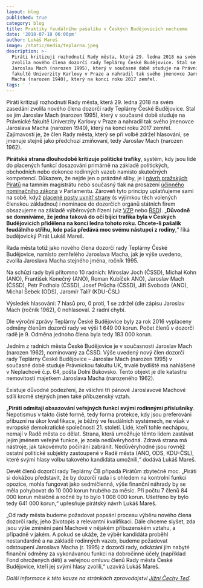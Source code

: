 ```yaml
---
layout: blog
published: true
category: blog
title: Praktiky feudálního pašalíku v Českých Budějovicích nechceme
date: '2018-07-18 06:06pm'
author: Lukáš Mareš
image: /static/media/teplarna.jpeg
description: >-
  Piráti kritizují rozhodnutí Rady města, která 29. ledna 2018 na svém zasedání
  zvolila nového člena dozorčí rady Teplárny České Budějovice. Stal se jím
  Jaroslav Mach (narozen 1995), který v současné době studuje na Právnické
  fakultě Univerzity Karlovy v Praze a nahradil tak svého jmenovce Jaroslava
  Macha (narozen 1940), který na konci roku 2017 zemřel. 
tags: ' '
---
```

Piráti kritizují rozhodnutí Rady města, která 29. ledna 2018 na svém zasedání zvolila nového člena dozorčí rady Teplárny České Budějovice. Stal se jím Jaroslav Mach (narozen 1995), který v současné době studuje na Právnické fakultě Univerzity Karlovy v Praze a nahradil tak svého jmenovce Jaroslava Macha (narozen 1940), který na konci roku 2017 zemřel. Zajímavostí je, že člen Rady města, který se při volbě zdržel hlasování, se jmenuje stejně jako předchozí zmiňovaní, tedy Jaroslav Mach (narozen 1962).

**Pirátská strana dlouhodobě kritizuje politické trafiky**, systém, kdy jsou lidé do placených funkcí dosazováni primárně na základě politických, obchodních nebo dokonce rodinných vazeb namísto skutečných kompetencí. Důkazem, že nejde jen o prázdné sliby, je i [návrh pražských Pirátů](https://praha.pirati.cz/dozorci-rady.html) na tamním magistrátu nebo současný tlak na prosazení [účinného nominačního zákona](https://www.pirati.cz/tiskove-zpravy/nominacni-zakon-piratu-omezi-trafiky.html) v Parlamentu. Zároveň tyto principy uplatňujeme sami na sobě, když [placené posty uvnitř strany](https://www.pirati.cz/tiskove-zpravy/pirati-realizuji-vyberova-rizeni-na-vsechny-pozice.html) (s výjimkou těch volených členskou základnou) i nominace do dozorčích orgánů státních firem obsazujeme na základě výběrových řízení (viz [VZP](http://www.zdravotnickydenik.cz/2017/12/pirati-vybirali-konkursu-sve-lidi-vzp-zajem-velky-uspeli-i-nestranici/) nebo [ŘSD](https://www.pirati.cz/tiskove-zpravy/pirati-navrhuji-do-cela-sfdi-posvarovou.html)). „**Důvodně se domníváme, že jedna taková do očí bijící trafika byla v Českých Budějovicích přidělena na konci ledna tohoto roku. Chcete-li pašalík feudálního střihu, kde paša předává moc svému nástupci z rodiny**,“ říká budějovický Pirát Lukáš Mareš.

Rada města totiž jako nového člena dozorčí rady Teplárny České Budějovice, namísto zemřelého Jaroslava Macha, jak je výše uvedeno, zvolila Jaroslava Macha stejného jména, ročník 1995.

Na schůzi rady byli přítomno 10 radních: Miroslav Joch (ČSSD), Michal Kohn (ANO), František Konečný (ANO), Roman Kubíček ANO), Jaroslav Mach (ČSSD), Petr Podhola (ČSSD), Josef Průcha (ČSSD), Jiří Svoboda (ANO), Michal Šebek (ODS), Jaromír Talíř (KDU-ČSL)

Výsledek hlasování: 7 hlasů pro, 0 proti, 1 se zdržel (dle zápisu Jaroslav Mach (ročník 1962), 0 nehlasoval. 2 radní chybí.

Dle výroční zprávy Teplárny České Budějovice byly za rok 2016 vyplaceny odměny členům dozorčí rady ve výši 1 649 00 korun. Počet členů v dozorčí radě je 9. Odměna jednoho člena byla tedy 183 000 korun.

Jedním z radních města České Budějovice je v současnosti Jaroslav Mach (narozen 1962), nominovaný za ČSSD. Výše uvedený nový člen dozorčí rady Teplárny České Budějovice – Jaroslav Mach (narozen 1995) v současné době studuje Právnickou fakultu UK, trvalé bydliště má nahlášené v Neplachově č.p. 64, pošta Dolní Bukovsko. Tento objekt je dle katastru nemovitostí majetkem Jaroslava Macha (narozeného 1962).

Existuje důvodné podezření, že všichni tři pánové Jaroslavové Machové sdílí kromě stejných jmen také příbuzenský vztah.

„**Piráti odmítají obsazování veřejných funkcí svými rodinnými příslušníky**. Nepotismus v takto čisté formě, tedy forma protekce, kdy jsou preferováni příbuzní na úkor kvalifikace, je běžný ve feudálních systémech, ne však v evropské demokratické společnosti 21. století. Lidé, kteří tohle nechápou, nemají v Radě města co dělat. Strana, která umožňuje těmto lidem zastávat jejím jménem veřejné funkce, je zcela nedůvěryhodná. Zdravá strana má nástroje, jak takovémuto počínání zabránit. Nedůvěryhodné jsou rovněž ostatní politické subjekty zastoupené v Radě města (ANO, ODS, KDU-ČSL), které svými hlasy volbu takového kandidáta umožnili,“ dodává Lukáš Mareš.

Devět členů dozorčí rady Teplárny ČB připadá Pirátům zbytečně moc. „Piráti si dokážou představit, že by dozorčí rada i s ohledem na kontrolní funkci opozice, mohla fungovat jako sedmičlenná, výše finanční náhrady by se měla pohybovat do 10 000 korun hrubého za měsíc. Při počtu 7 členů 84 000 korun měsíčně a ročně by to bylo 1 008 000 korun. Ušetřeno by bylo tedy 641 000 korun,“ upřesňuje pirátský návrh Lukáš Mareš.

„Od rady města budeme požadovat popsání procesu výběru nového člena dozorčí rady, jeho životopis a relevantní kvalifikaci. Dále chceme slyšet, zda jsou výše zmínění páni Machové v nějakém příbuzenském vztahu, a případně v jakém. A pokud se ukáže, že výběr kandidáta proběhl nestandardně a na základě rodinných vazeb, budeme požadovat odstoupení Jaroslava Macha (r. 1995) z dozorčí rady, odkázání jím nabyté finanční odměny za vykonávanou funkci na dobročinné účely (například Fond ohrožených dětí) a veřejnou omluvu členů Rady města České Budějovice, kteří jej svými hlasy zvolili,“ uzavírá Lukáš Mareš.

_Další informace k této kauze na stránkách zpravodajství _[_Jižní Čechy Teď_](http://www.jcted.cz/aktualzovano-cssd-vyslala-studenta-z-neplachova-do-dozorci-rady-teplarny-pirati-tvrdi-ze-funkci-zdedil-radni-mach-reaguje/?discussion-paginator-page=2)_._
